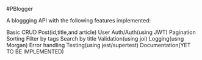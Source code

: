 #PBlogger

A bloggging API with the following features implemented:

Basic CRUD
Post(id,title,and article)
User Auth/Auth(using JWT)
Pagination
Sorting
Filter by tags
Search by title
Validation(using joi)
Logging(usng Morgan)
Error handling
Testing(using jest/supertest)
Documentation(YET TO BE IMPLEMENTED)
